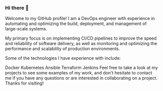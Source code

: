 ### Hi there 👋



Welcome to my GitHub profile! I am a DevOps engineer with experience in automating and optimizing the build, deployment, and management of large-scale systems.

My primary focus is on implementing CI/CD pipelines to improve the speed and reliability of software delivery, as well as monitoring and optimizing the performance and scalability of production environments.

Some of the technologies I have experience with include:

Docker
Kubernetes
Ansible
Terraform
Jenkins
Feel free to take a look at my projects to see some examples of my work, and don't hesitate to contact me if you have any questions or are interested in collaborating on a project. Thanks for visiting!
